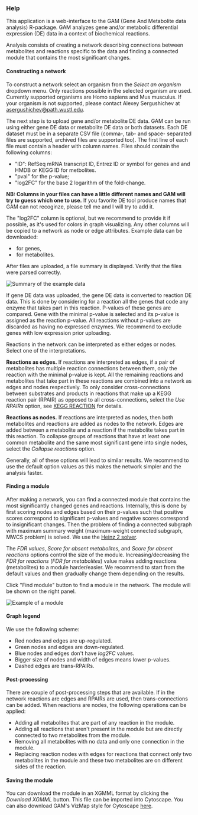 ### Help

This application is a web-interface to the GAM (Gene And Metabolite data analysis) R-package.  GAM
analyzes gene and/or metabolic differential expression (DE) data in a context
of biochemical reactions.


Analysis consists of creating a network describing connections between
metabolites and reactions specific to the data and finding a connected module
that contains the most significant changes.

#### Constructing a network

To construct a network select an organism from the *Select an organism*
dropdown menu.  Only reactions possible in the selected organism are used.
Currently supported organisms are Homo sapiens and Mus musculus. If your
organism is not supported, please contact Alexey Sergushichev at asergushichev@path.wustl.edu.

<!-- :ToDo: add a screenshot? -->

The next step is to upload gene and/or metabolite DE data. GAM can be run using
either gene DE data or metabolite DE data or both datasets. Each DE dataset
must be in a separate CSV file (comma-, tab- and space- separated files are 
supported, archived files are supported too). The first line of each file must
contain a header with column names. Files should contain the following columns:

* "ID": RefSeq mRNA transcript ID, Entrez ID or symbol for genes and
  and HMDB or KEGG ID for metbolites.
* "pval" for the p-value;
* "log2FC" for the base 2 logarithm of the fold-change.

**NB: Columns in your files can have a little different names and GAM will try
to guess which one to use.** If you favorite DE tool produce names that GAM
can not recoginze, please tell me and I will try to add it.


The "log2FC" column is optional, but we recommend to provide it if possible, as it's
used for colors in graph visualizing. Any other columns will be copied to a
network as node or edge attributes.  Example data can be 
downloaded:

* <div id="geneDEExample" style="display: inline-block" class="shiny-html-output"></div> for genes,
* <div id="metDEExample" style="display: inline-block" class="shiny-html-output"></div> for metabolites.

After files are uploaded, a file summary is displayed. Verify that the files
were parsed correctly.

![Summary of the example data](img/data_summary.png)

If gene DE data was uploaded, the gene DE data is converted to reaction DE
data. This is done by considering for a reaction all the genes that code any
enzyme that takes part in this reaction. P-values of these genes are compared.
Gene with the minimal p-value is selected and its p-value is assigned as the
reaction p-value. All reactions without p-values are discarded as having no
expressed enzymes. We recommend to exclude genes with low expression prior
uploading.

Reactions in the network can be interpreted as either edges or nodes. Select
one of the interpretations.

**Reactions as edges.** If reactions are interpreted as edges, if a pair of
metabolites has multiple reaction connections between them, only the reaction
with the minimal p-value is kept. All the remaining reactions and metabolites
that take part in these reactions are combined into a network as edges and
nodes respectively. To only consider cross-connections between substrates and
products in reactions that make up a KEGG reaction pair (RPAIR) as opposed to
all cross-connections, select the *Use RPAIRs* option, see [KEGG
REACTION](http://www.genome.jp/kegg/reaction/) for details.

**Reactions as nodes.** If reactions are interpreted as nodes, then both
metabolites and reactions are added as nodes to the network. Edges are added
between a metabolite and a reaction if the metabolite takes part in this
reaction. To collapse groups of reactions that have at least one common
metabolite and the same most significant gene into single nodes, select the
*Collapse reactions* option.

Generally, all of these options will lead to similar results. We recommend to
use the default option values as this makes the network simpler and the
analysis faster.

#### Finding a module

After making a network, you can find a connected module that contains the most
significantly changed genes and reactions. Internally, this is done by first
scoring nodes and edges based on their p-values such that positive scores
correspond to significant p-values and negative scores correspond to
insignificant changes. Then the problem of finding a connected subgraph with
maximum summary weight (maximum-weight connected subgraph, MWCS problem) is
solved. We use the [Heinz 2 solver](https://software.cwi.nl/cwisoftware/software/heinz).

The *FDR values*, *Score for absent metabolites*, and *Score for absent
reactions* options control the size of the module. 
Increasing/decreasing the *FDR for reactions* (*FDR for metabolites*) value 
makes adding reactions (metabolites) to a module harder/easier.  We recommend
to start from the default values and then gradually change them depending on
the results.

Click "Find module" button to find a module in the network. The module will
be shown on the right panel.

![Example of a module](img/module.png)

#### Graph legend

We use the following scheme:

* Red nodes and edges are up-regulated.
* Green nodes and edges are down-regulated.
* Blue nodes and edges don't have *log2FC* values.
* Bigger size of nodes and width of edges means lower p-values.
* Dashed edges are trans-RPAIRs.

#### Post-processing

There are couple of post-processing steps that are available. If in the network
reactions are edges and RPAIRs are used, then trans-connections can be added.
When reactions are nodes, the following operations can be applied:

* Adding all metabolites that are part of any reaction in the module.
* Adding all reactions that aren't present in the module but are directly
  connected to two metabolites from the module.
* Removing all metabolites with no data and only one connection in the module.
* Replacing reaction nodes with edges for reactions that connect only two
  metabolites in the module and these two metabolites are on different sides of
  the reaction.

#### Saving the module

You can download the module in an XGMML format by clicking the *Download XGMML*
button. This file can be imported into Cytoscape. You can also download GAM's
VizMap style for Cytoscape 
<a id="downloadVizMapInHelp" class="shiny-download-link" href="" target="_blank">here</a>.
